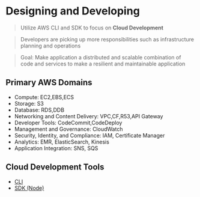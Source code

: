 # Designing and Developing

> Utilize AWS CLI and SDK to focus on **Cloud Development**

> Developers are picking up more responsibilities such as infrastructure planning and operations

> Goal: Make application a distributed and scalable combination of code and services to make a resilient and maintainable application

## Primary AWS Domains

- Compute: EC2,EBS,ECS
- Storage: S3
- Database: RDS,DDB
- Networking and Content Delivery: VPC,CF,R53,API Gateway
- Developer Tools: CodeCommit,CodeDeploy
- Management and Governance: CloudWatch
- Security, Identity, and Compliance: IAM, Certificate Manager
- Analytics: EMR, ElasticSearch, Kinesis
- Application Integration: SNS, SQS

## Cloud Development Tools

- [CLI](https://docs.aws.amazon.com/cli/index.html)
- [SDK (Node)](https://docs.aws.amazon.com/sdk-for-javascript/index.html)